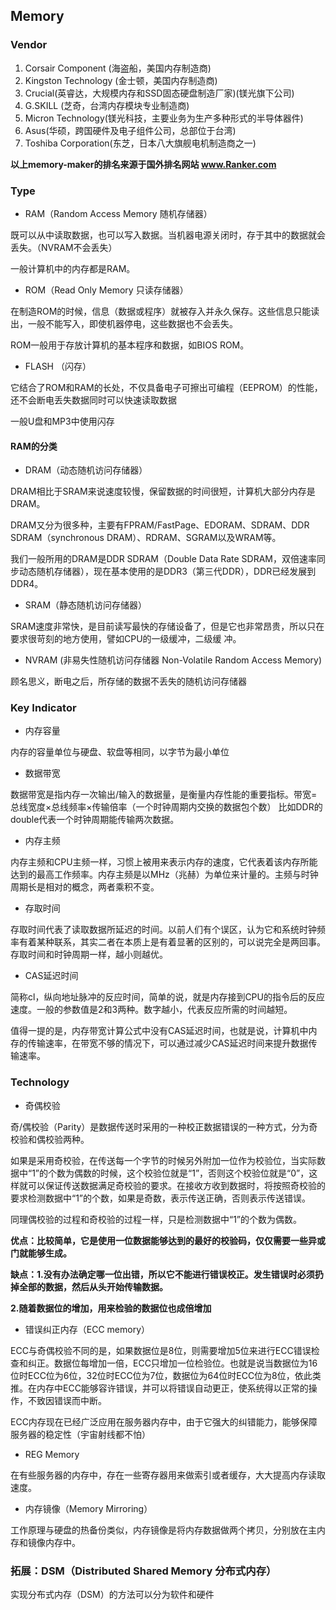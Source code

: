 ## Memory

### Vendor
1. Corsair Component (海盗船，美国内存制造商)
2. Kingston Technology (金士顿，美国内存制造商)
3. Crucial(英睿达，大规模内存和SSD固态硬盘制造厂家)(镁光旗下公司)
4. G.SKILL (芝奇，台湾内存模块专业制造商)
5. Micron Technology(镁光科技，主要业务为生产多种形式的半导体器件)
6. Asus(华硕，跨国硬件及电子组件公司，总部位于台湾)
7. Toshiba Corporation(东芝，日本八大旗舰电机制造商之一)

**以上memory-maker的排名来源于国外排名网站 www.Ranker.com**

### Type
+ RAM（Random Access Memory 随机存储器）

既可以从中读取数据，也可以写入数据。当机器电源关闭时，存于其中的数据就会丢失。（NVRAM不会丢失）

一般计算机中的内存都是RAM。

+ ROM（Read Only Memory 只读存储器）

在制造ROM的时候，信息（数据或程序）就被存入并永久保存。这些信息只能读出，一般不能写入，即使机器停电，这些数据也不会丢失。

ROM一般用于存放计算机的基本程序和数据，如BIOS ROM。

+ FLASH （闪存）

它结合了ROM和RAM的长处，不仅具备电子可擦出可编程（EEPROM）的性能，还不会断电丢失数据同时可以快速读取数据 

一般U盘和MP3中使用闪存

#### RAM的分类

+ DRAM（动态随机访问存储器）

DRAM相比于SRAM来说速度较慢，保留数据的时间很短，计算机大部分内存是DRAM。

DRAM又分为很多种，主要有FPRAM/FastPage、EDORAM、SDRAM、DDR SDRAM（synchronous DRAM）、RDRAM、SGRAM以及WRAM等。

我们一般所用的DRAM是DDR SDRAM（Double Data Rate SDRAM，双倍速率同步动态随机存储器），现在基本使用的是DDR3（第三代DDR），DDR已经发展到DDR4。

+ SRAM（静态随机访问存储器）

SRAM速度非常快，是目前读写最快的存储设备了，但是它也非常昂贵，所以只在要求很苛刻的地方使用，譬如CPU的一级缓冲，二级缓 冲。

+ NVRAM  (非易失性随机访问存储器 Non-Volatile Random Access Memory)

顾名思义，断电之后，所存储的数据不丢失的随机访问存储器

### Key Indicator

+ 内存容量 

内存的容量单位与硬盘、软盘等相同，以字节为最小单位

+ 数据带宽

数据带宽是指内存一次输出/输入的数据量，是衡量内存性能的重要指标。带宽=总线宽度×总线频率×传输倍率（一个时钟周期内交换的数据包个数）
比如DDR的double代表一个时钟周期能传输两次数据。

+ 内存主频

内存主频和CPU主频一样，习惯上被用来表示内存的速度，它代表着该内存所能达到的最高工作频率。内存主频是以MHz（兆赫）为单位来计量的。主频与时钟周期长是相对的概念，两者乘积不变。

+ 存取时间 

存取时间代表了读取数据所延迟的时间。以前人们有个误区，认为它和系统时钟频率有着某种联系，其实二者在本质上是有着显著的区别的，可以说完全是两回事。存取时间和时钟周期一样，越小则越优。

+ CAS延迟时间

简称cl，纵向地址脉冲的反应时间，简单的说，就是内存接到CPU的指令后的反应速度。一般的参数值是2和3两种。数字越小，代表反应所需的时间越短。

值得一提的是，内存带宽计算公式中没有CAS延迟时间，也就是说，计算机中内存的传输速率，在带宽不够的情况下，可以通过减少CAS延迟时间来提升数据传输速率。

### Technology
+ 奇偶校验

奇/偶校验（Parity）是数据传送时采用的一种校正数据错误的一种方式，分为奇校验和偶校验两种。

如果是采用奇校验，在传送每一个字节的时候另外附加一位作为校验位，当实际数据中“1”的个数为偶数的时候，这个校验位就是“1”，否则这个校验位就是“0”，这样就可以保证传送数据满足奇校验的要求。在接收方收到数据时，将按照奇校验的要求检测数据中“1”的个数，如果是奇数，表示传送正确，否则表示传送错误。

同理偶校验的过程和奇校验的过程一样，只是检测数据中“1”的个数为偶数。

**优点：比较简单，它是使用一位数据能够达到的最好的校验码，仅仅需要一些异或门就能够生成。**

**缺点：1.没有办法确定哪一位出错，所以它不能进行错误校正。发生错误时必须扔掉全部的数据，然后从头开始传输数据。**

**2.随着数据位的增加，用来检验的数据位也成倍增加**

+ 错误纠正内存（ECC memory）

ECC与奇偶校验不同的是，如果数据位是8位，则需要增加5位来进行ECC错误检查和纠正。数据位每增加一倍，ECC只增加一位检验位。也就是说当数据位为16位时ECC位为6位，32位时ECC位为7位，数据位为64位时ECC位为8位，依此类推。在内存中ECC能够容许错误，并可以将错误自动更正，使系统得以正常的操作，不致因错误而中断。

ECC内存现在已经广泛应用在服务器内存中，由于它强大的纠错能力，能够保障服务器的稳定性（宇宙射线都不怕）

+ REG Memory

在有些服务器的内存中，存在一些寄存器用来做索引或者缓存，大大提高内存读取速度。

+ 内存镜像（Memory Mirroring）

工作原理与硬盘的热备份类似，内存镜像是将内存数据做两个拷贝，分别放在主内存和镜像内存中。
 
### 拓展：DSM（Distributed Shared Memory 分布式内存）


实现分布式内存（DSM）的方法可以分为软件和硬件
